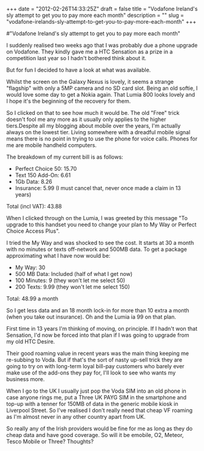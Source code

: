 +++
date = "2012-02-26T14:33:25Z"
draft = false
title = "Vodafone Ireland's sly attempt to get you to pay more each month"
description = ""
slug = "vodafone-irelands-sly-attempt-to-get-you-to-pay-more-each-month"
+++

#"Vodafone Ireland's sly attempt to get you to pay more each month"

I suddenly realised two weeks ago that I was probably due a phone upgrade on Vodafone. They kindly gave me a HTC Sensation as a prize in a competition last year so I hadn't bothered think about it.

But for fun I decided to have a look at what was available.

Whilst the screen on the Galaxy Nexus is lovely, it seems a strange "flagship" with only a 5MP camera and no SD card slot. Being an old softie, I would love some day to get a Nokia again. That Lumia 800 looks lovely and I hope it's the beginning of the recovery for them.

So I clicked on that to see how much it would be. The old "Free" trick doesn't fool me any more as it usually only applies to the higher tiers.Despite all my blogging about mobile over the years, I'm actually always on the lowest tier. Living somewhere with a dreadful mobile signal means there is no point in trying to use the phone for voice calls. Phones for me are mobile handheld computers.

The breakdown of my current bill is as follows:
<ul>
	<li>Perfect Choice 50: 15.70</li>
	<li>Text 150 Add-On: 6.61</li>
	<li>1Gb Data: 8.26</li>
	<li>Insurance: 5.99 (I must cancel that, never once made a claim in 13 years)</li>
</ul>
Total (incl VAT): 43.88

When I clicked through on the Lumia, I was greeted by this message "To upgrade to this handset you need to change your plan to My Way or Perfect Choice Access Plus".

I tried the My Way and was shocked to see the cost. It starts at 30 a month with no minutes or texts off-network and 500MB data. To get a package approximating what I have now would be:
<ul>
	<li>My Way: 30</li>
	<li>500 MB Data: Included (half of what I get now)</li>
	<li>100 Minutes: 9 (they won't let me select 50)</li>
	<li>200 Texts: 9.99 (they won't let me select 150)</li>
</ul>
Total: 48.99 a month

So I get less data and an 18 month lock-in for more than 10 extra a month (when you take out insurance). Oh and the Lumia ia 99 on that plan.

First time in 13 years I'm thinking of moving, on principle. If I hadn't won that Sensation, I'd now be forced into that plan if I was going to upgrade from my old HTC Desire.

Their good roaming value in recent years was the main thing keeping me re-subbing to Voda. But if that's the sort of nasty up-sell trick they are going to try on with long-term loyal bill-pay customers who barely ever make use of the add-ons they pay for, I'll look to see who wants my business more.

When I go to the UK I usually just pop the Voda SIM into an old phone in case anyone rings me, put a Three UK PAYG SIM in the smartphone and top-up with a tenner for 150MB of data in the generic mobile kiosk in Liverpool Street. So I've realised I don't really need that cheap VF roaming as I'm almost never in any other country apart from UK.

So really any of the Irish providers would be fine for me as long as they do cheap data and have good coverage. So will it be emobile, O2, Meteor, Tesco Mobile or Three? Thoughts?